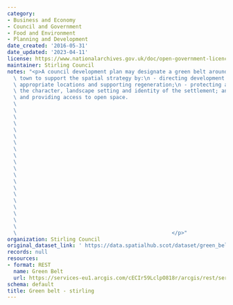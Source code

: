 ```yaml
---
category:
- Business and Economy
- Council and Government
- Food and Environment
- Planning and Development
date_created: '2016-05-31'
date_updated: '2023-04-11'
license: https://www.nationalarchives.gov.uk/doc/open-government-licence/version/3/
maintainer: Stirling Council
notes: "<p>A council development plan may designate a green belt around a city or\
  \ town to support the spatial strategy by:\n - directing development to the most\
  \ appropriate locations and supporting regeneration;\n - protecting and enhancing\
  \ the character, landscape setting and identity of the settlement; and\n - protecting\
  \ and providing access to open space.                                          \
  \                                                                              \
  \                                                                              \
  \                                                                              \
  \                                                                              \
  \                                                                              \
  \                                                                              \
  \                                                                              \
  \                                                                              \
  \                                                                              \
  \                                                                              \
  \                                                                              \
  \                                                                              \
  \                                                                              \
  \                                                                              \
  \                                                                              \
  \                                                                              \
  \                                                                              \
  \                                                                              \
  \                                                                              \
  \                                                                              \
  \                                                  </p>"
organization: Stirling Council
original_dataset_link: ' https://data.spatialhub.scot/dataset/green_belt-st'
records: null
resources:
- format: REST
  name: Green Belt
  url: https://services-eu1.arcgis.com/cECIr59LclpO818r/arcgis/rest/services/planning_ldp2_green_belt/FeatureServer/5/query?outFields=*&where=1%3D1
schema: default
title: Green belt - stirling
---
```

